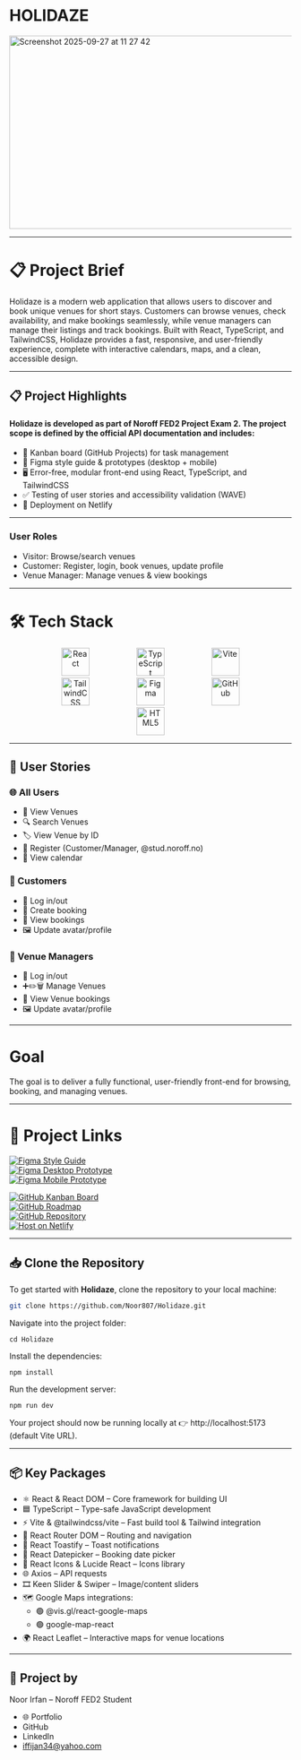 # HOLIDAZE

<img width="872" height="345" alt="Screenshot 2025-09-27 at 11 27 42" src="https://github.com/user-attachments/assets/0d9c78f3-8337-49f5-a534-406cd25fe85d" />

---

# 📋 Project Brief

Holidaze is a modern web application that allows users to discover and book unique venues for short stays. Customers can browse venues, check availability, and make bookings seamlessly, while venue managers can manage their listings and track bookings. Built with React, TypeScript, and TailwindCSS, Holidaze provides a fast, responsive, and user-friendly experience, complete with interactive calendars, maps, and a clean, accessible design.

---

## 📋 Project Highlights

#### Holidaze is developed as part of Noroff FED2 Project Exam 2. The project scope is defined by the official API documentation and includes:

- 📌 Kanban board (GitHub Projects) for task management  
- 🎨 Figma style guide & prototypes (desktop + mobile)  
- 🖥️ Error-free, modular front-end using React, TypeScript, and TailwindCSS  
- ✅ Testing of user stories and accessibility validation (WAVE)  
- 🚀 Deployment on Netlify  

---

### User Roles

- Visitor: Browse/search venues  
- Customer: Register, login, book venues, update profile  
- Venue Manager: Manage venues & view bookings  

---
# 🛠 Tech Stack

<p align="center">
  <a href="https://reactjs.org"><img src="https://cdn.jsdelivr.net/gh/devicons/devicon/icons/react/react-original.svg" alt="React" width="50" style="margin:0 40px;" /></a>
  <a href="https://www.typescriptlang.org"><img src="https://cdn.jsdelivr.net/gh/devicons/devicon/icons/typescript/typescript-original.svg" alt="TypeScript" width="50" style="margin:0 40px;" /></a>
  <a href="https://vitejs.dev"><img src="https://vitejs.dev/logo.svg" alt="Vite" width="50" style="margin:0 40px;" /></a>
  <a href="https://tailwindcss.com"><img src="https://upload.wikimedia.org/wikipedia/commons/d/d5/Tailwind_CSS_Logo.svg" alt="TailwindCSS" width="50" style="margin:0 40px;" /></a>
  <a href="https://www.figma.com"><img src="https://cdn.jsdelivr.net/gh/devicons/devicon/icons/figma/figma-original.svg" alt="Figma" width="50" style="margin:0 40px;" /></a>
  <a href="https://github.com"><img src="https://cdn.jsdelivr.net/gh/devicons/devicon/icons/github/github-original.svg" alt="GitHub" width="50" style="margin:0 40px;" /></a>
  <a href="https://developer.mozilla.org/en-US/docs/Web/Guide/HTML/HTML5"><img src="https://cdn.jsdelivr.net/gh/devicons/devicon/icons/html5/html5-original.svg" alt="HTML5" width="50" style="margin:0 40px;" /></a>

</p>


---

## 👥 User Stories

### 🌐 All Users
- 📄 View Venues  
- 🔍 Search Venues  
- 🏷️ View Venue by ID  
- 📝 Register (Customer/Manager, @stud.noroff.no)  
- 📅 View calendar  

### 🙋 Customers
- 🔑 Log in/out  
- 🛒 Create booking  
- 📌 View bookings  
- 🖼️ Update avatar/profile  

### 🏢 Venue Managers
- 🔑 Log in/out  
- ➕✏️🗑️ Manage Venues  
- 📌 View Venue bookings  
- 🖼️ Update avatar/profile  

---

# Goal

The goal is to deliver a fully functional, user-friendly front-end for browsing, booking, and managing venues.

---
# 🔗 Project Links

[![Figma Style Guide](https://img.shields.io/badge/Figma-Style%20Guide-orange?style=for-the-badge&logo=figma)](https://www.figma.com/design/TYUPsjCuBunEid09N8fft0/Holidaze?node-id=124-1831&p=f&t=joks5uCKYt3e0mPc-0)  
[![Figma Desktop Prototype](https://img.shields.io/badge/Figma-Desktop%20Prototype-orange?style=for-the-badge&logo=figma)](https://www.figma.com/proto/TYUPsjCuBunEid09N8fft0/Holidaze?node-id=2-2&p=f&t=9ckuuhpDHWop8yVf-1&scaling=scale-down&content-scaling=fixed&page-id=0%3A1&starting-point-node-id=2%3A2&show-proto-sidebar=1)  
[![Figma Mobile Prototype](https://img.shields.io/badge/Figma-Mobile%20Prototype-orange?style=for-the-badge&logo=figma)](https://www.figma.com/proto/TYUPsjCuBunEid09N8fft0/Holidaze?node-id=22-395&p=f&t=gg7lU2JM1RsrohRw-1&scaling=scale-down&content-scaling=fixed&page-id=17%3A1258&starting-point-node-id=22%3A395&show-proto-sidebar=1)  

[![GitHub Kanban Board](https://img.shields.io/badge/GitHub-Kanban%20Board-blue?style=for-the-badge&logo=github)](https://github.com/users/Noor807/projects/11/views/1)  
[![GitHub Roadmap](https://img.shields.io/badge/GitHub-RoadMap-blue?style=for-the-badge&logo=github)](https://github.com/users/Noor807/projects/11/views/1)  
[![GitHub Repository](https://img.shields.io/badge/GitHub-Repository-blue?style=for-the-badge&logo=github)](https://github.com/Noor807/Holidaze)  
[![Host on Netlify](https://img.shields.io/badge/Netlify-Hosted-green?style=for-the-badge&logo=netlify)](https://noor807holidaze.netlify.app)



---

## 📥 Clone the Repository

To get started with **Holidaze**, clone the repository to your local machine:

```bash
git clone https://github.com/Noor807/Holidaze.git
```

Navigate into the project folder:

```
cd Holidaze
```

Install the dependencies:
```
npm install
```

Run the development server:
```
npm run dev
```

Your project should now be running locally at 👉 http://localhost:5173 (default Vite URL).

---------------

## 📦 Key Packages

- ⚛️ React & React DOM – Core framework for building UI  
- 🟦 TypeScript – Type-safe JavaScript development  
- ⚡ Vite & @tailwindcss/vite – Fast build tool & Tailwind integration  
- 🧭 React Router DOM – Routing and navigation  
- 🔔 React Toastify – Toast notifications  
- 📅 React Datepicker – Booking date picker  
- 🎨 React Icons & Lucide React – Icons library  
- 🌐 Axios – API requests  
- 🎞️ Keen Slider & Swiper – Image/content sliders  
- 🗺️ Google Maps integrations:  
  - 🟢 @vis.gl/react-google-maps  
  - 🟢 google-map-react  
- 🌍 React Leaflet – Interactive maps for venue locations
---------------------------------

## 👤 Project by

Noor Irfan – Noroff FED2 Student

- 🌐 Portfolio
-  GitHub
-  LinkedIn
-  iffijan34@yahoo.com

